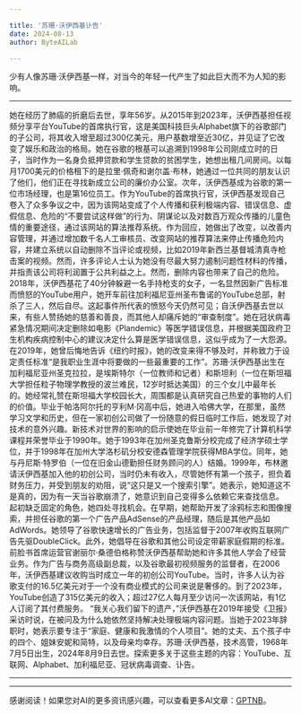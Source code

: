 ```yaml
---

title: '苏珊·沃伊西基讣告'
date: 2024-08-13
author: ByteAILab

---
```


少有人像苏珊·沃伊西基一样，对当今的年轻一代产生了如此巨大而不为人知的影响。

---
她在经历了肺癌的折磨后去世，享年56岁。从2015年到2023年，沃伊西基担任视频分享平台YouTube的首席执行官，这是美国科技巨头Alphabet旗下的谷歌部门的子公司，将其收入增至超过300亿美元，用户基数增至近30亿，并见证了它改变了娱乐和政治的格局。她在谷歌的根基可以追溯到1998年公司刚成立时的日子，当时作为一名身负抵押贷款和学生贷款的贫困学生，她想出租几间房间。以每月1700美元的价格租下的是拉里·佩奇和谢尔盖·布林，她通过一位共同的朋友认识了他们，他们正在寻找新成立公司的廉价办公室。次年，沃伊西基成为谷歌的第一位市场经理，也是第16位员工。作为YouTube的首席执行官，沃伊西基发现自己卷入了众多争议之中，因为该网站变成了个人传播和获利极端内容、错误信息、虚假信息、危险的“不要尝试这样做”的行为、阴谋论以及对数百万观众传播的儿童色情的重要途径，通过该网站的算法推荐系统。作为回应，她做出了改变，以改善内容管理，并通过增加数千名人工审核员、改变网站的推荐算法来停止传播危险内容，并建立系统以自动删除不当评论或视频，比如2019年新西兰基督城清真寺枪击案的视频。然而，许多评论人士认为她没有尽最大努力遏制问题性材料的传播，并指责该公司将利润置于公共利益之上。然而，删除内容也带来了自己的危险。 2018年，沃伊西基花了40分钟躲避一名手持枪支的女子，一名显然因新广告标准而愤怒的YouTube用户，她开车前往加利福尼亚州圣布鲁诺的YouTube总部，射杀了三人，然后自尽。这起事件所代表的愤怒今天仍然可见；自沃伊西基去世以来，有些人赞扬她的慈善和善良，而其他人却痛斥她的“审查制度”。她在冠状病毒紧急情况期间决定删除如电影《Plandemic》等医学错误信息，并根据美国政府卫生机构疾病控制中心的建议决定什么算是医学错误信息，这似乎成为了一大怨源。 在2019年，她曾后悔地告诉《纽约时报》，她的改变来得不够及时，并称致力于设定责任标准“是我职业生涯中将要做的一些最重要的工作”。苏珊·沃伊西基出生在加利福尼亚州圣克拉拉，是埃斯特尔（一位教师和记者）和斯坦利（一位在斯坦福大学担任粒子物理学教授的波兰难民，12岁时抵达美国）的三个女儿中最年长的。她经常礼赞在斯坦福大学校园长大，周围都是认真研究自己热爱的事物的人们的价值。毕业于帕洛阿尔托的亨利M·冈高中后，她进入哈佛大学，在那里，虽然学习文学和历史，但在一家初创公司做了一份随意的假日临时工作后，她发现了对技术的意外兴趣。新技术对世界的影响的启示使她在毕业前一年修完了计算机科学课程并荣誉毕业于1990年。她于1993年在加州圣克鲁斯分校完成了经济学硕士学位，并于1998年在加州大学洛杉矶分校安德森管理学院获得MBA学位。同年，她与丹尼斯·特罗伯（一位在旧金山德勤担任财务顾问的人）结婚。1999年，布林邀请沃伊西基加入他的初创公司，当时仍未有收入，尽管她怀有第一个孩子，担负着财务压力，并受到朋友的劝阻，说“这只是又一个搜索引擎”。她表示，她知道这不是真的，因为有一天当谷歌崩溃了，她意识到自己变得多么依赖它来查找信息。 起初缺乏固定的角色，她四处寻找机会。在早期，她帮助开发了涂鸦标志和图像搜索，并担任谷歌的第一个广告产品AdSense的产品经理，随后是其他产品如AdWords。她领导了谷歌快速增长的广告业务，包括监督于2007年收购互联网广告先驱DoubleClick。此外，她倡导在谷歌和其他公司设定带薪家庭假期的标准。前脸书首席运营官谢丽尔·桑德伯格称赞沃伊西基帮助她和许多其他人学会了经营业务。作为广告与商务高级副总裁，以及谷歌最初视频服务的监督者，在2006年，沃伊西基建议收购当时成立一年的初创公司YouTube。当时，许多人认为谷歌支付的16.5亿美元对于一个没有商业模式的公司来说是奢侈的。到了2023年，YouTube创造了315亿美元的收入；超过27亿人每月至少访问一次该网站，有1亿人订阅了其付费服务。 “我关心我们留下的遗产，”沃伊西基在2019年接受《卫报》采访时说，在被问及为什么她依然坚持解决处理极端内容问题。当她于2023年辞职时，她表示要专注于“家庭、健康和我激情的个人项目”。她的丈夫、五个孩子中的四个、姐妹安妮和简特，以及母亲均幸存。苏珊·沃伊西基，技术高管，1968年7月5日出生，2024年8月9日去世。探索更多关于这些主题的内容：YouTube、互联网、Alphabet、加利福尼亚、冠状病毒调查、讣告。

---
---
感谢阅读！如果您对AI的更多资讯感兴趣，可以查看更多AI文章：[GPTNB](https://gptnb.com)。